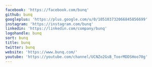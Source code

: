 ```yaml
---
facebook: 'https://facebook.com/bunq'
github: bunq
googleplus: 'https://plus.google.com/u/0/105103732066845856699'
instagram: 'https://instagram.com/bunq'
linkedin: 'https://linkedin.com/company/bunq'
logohandle: bunq
sort: bunq
title: bunq
twitter: bunq
website: 'https://www.bunq.com/'
youtube: 'https://youtube.com/channel/UCNZo2GsB_ToorMDDSHoo70g'
---
```


